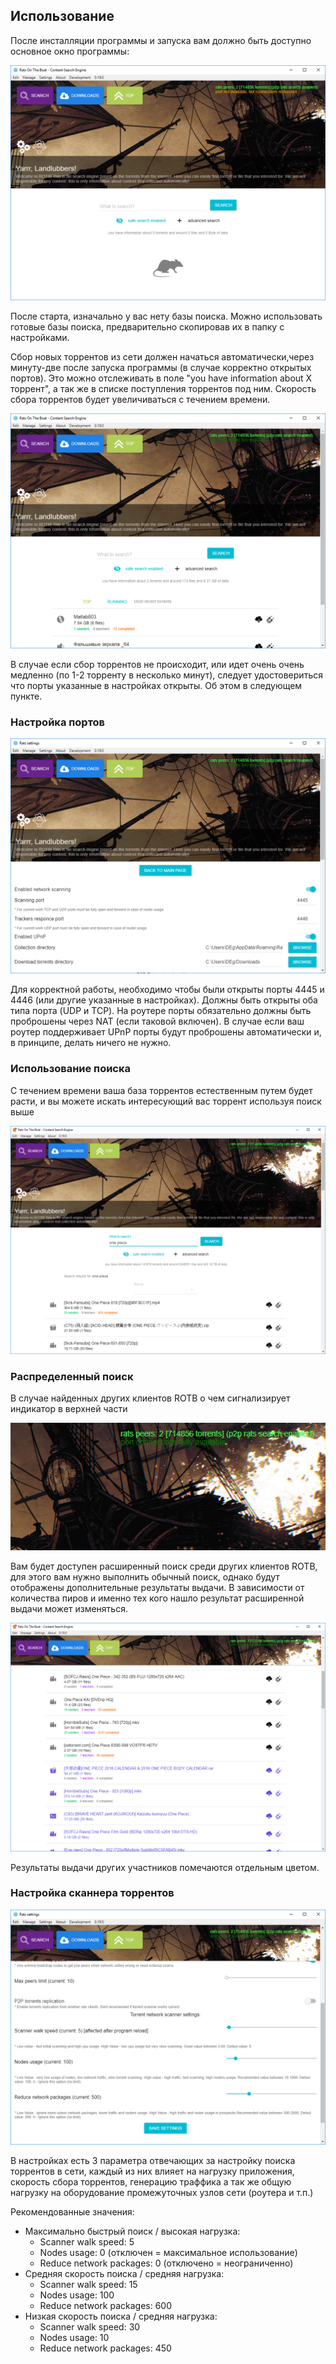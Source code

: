 ## Использование

После инсталляции программы и запуска вам должно быть доступно основное окно программы:

[![After start](img/main_no_torrents.png)](https://github.com/DEgITx/rats-search)

После старта, изначально у вас нету базы поиска. Можно использовать готовые базы поиска, предварительно скопировав их в папку с настройками. 

Сбор новых торрентов из сети должен начаться автоматически,через минуту-две после запуска программы (в случае корректно открытых портов). 
Это можно отслеживать в поле "you have information about X торрент", а так же в списке поступления торрентов под ним. Скорость сбора торрентов будет увеличиваться с течением времени.

[![First](img/first_torrent.png)](https://github.com/DEgITx/rats-search)

В случае если сбор торрентов не происходит, или идет очень очень медленно (по 1-2 торренту в несколько минут), следует удостовериться что порты указанные в настройках открыты. Об этом в следующем пункте.

### Настройка портов

[![Settings](img/settings_ports.png)](https://github.com/DEgITx/rats-search)

Для корректной работы, необходимо чтобы были открыты порты 4445 и 4446 (или другие указанные в настройках). Должны быть открыты оба типа порта (UDP и TCP). На роутере порты обязательно должны быть проброшены через NAT (если таковой включен). В случае если ваш роутер поддерживает UPnP порты будут проброшены автоматически и, в принципе, делать ничего не нужно.

### Использование поиска

С течением времени ваша база торрентов естественным путем будет расти, и вы можете искать интересующий вас торрент используя поиск выше

[![A lot of torrents](img/base_big.png)](https://github.com/DEgITx/rats-search)

### Распределенный поиск

В случае найденных других клиентов ROTB о чем сигнализирует индикатор в верхней части

[![A lot of torrents](img/peer.png)](https://github.com/DEgITx/rats-search)

Вам будет доступен расширенный поиск среди других клиентов ROTB, для этого вам нужно выполнить обычный поиск, однако будут отображены дополнительные результаты выдачи. В зависимости от количества пиров и именно тех кого нашло результат расширенной выдачи может изменяться.

[![External torrents](img/peers_search.png)](https://github.com/DEgITx/rats-search)

Результаты выдачи других участников помечаются отдельным цветом.

### Настройка сканнера торрентов

[![Settings](img/settings_limits.png)](https://github.com/DEgITx/rats-search)

В настройках есть 3 параметра отвечающих за настройку поиска торрентов в сети, каждый из них влияет на нагрузку приложения, скорость сбора торрентов, генерацию траффика а так же общую нагрузку на оборудование промежуточных узлов сети (роутера и т.п.)

Рекомендованные значения:
* Максимально быстрый поиск / высокая нагрузка:
  * Scanner walk speed: 5
  * Nodes usage: 0 (отключен = максимальное использование)
  * Reduce network packages: 0 (отключено = неограниченно)
* Средняя скорость поиска / средняя нагрузка:
  * Scanner walk speed: 15
  * Nodes usage: 100
  * Reduce network packages: 600
* Низкая скорость поиска / средняя нагрузка:
  * Scanner walk speed: 30
  * Nodes usage: 10
  * Reduce network packages: 450
